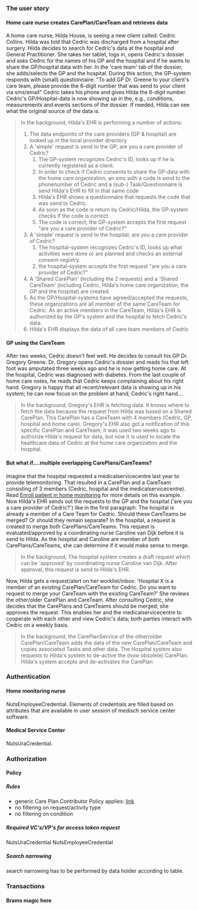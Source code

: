 ### The user story

#### Home care nurse creates CarePlan/CareTeam and retrieves data

A home care nurse, Hilda House, is seeing a new client called: Cedric Collins. Hilda was told that Cedric was discharged from a hospital after surgery. Hilda decides to search for Cedric's data at the hospital and General Practitioner. She takes her tablet, logs in, opens Cedric's dossier and asks Cedric for the names of his GP and the hospital and if he wants to share the GP/hospital data with her. In the 'care team' tab of the dossier, she adds/selects the GP and the hospital. During this action, the GP-system responds with (small) questionnaire: "To add GP Dr. Greene to your client's care team, please provide the 6-digit number that was send to your client via sms/email" Cedric takes his phone and gives Hilda the 6-digit number. Cedric's GP/Hospital-data is now showing up in the, e.g., conditions, measurements and events sections of the dossier. If needed, Hilda can see what the original source of the data is.

> In the background, Hilda's EHR is performing a number of actions: 
> 1. The data endpoints of the care providers (GP & hospital) are looked up in the local provider directory
> 1. A 'simple' request is send to the GP; are you a care provider of Cedric?
>    1. The GP-system recognizes Cedric's ID, looks up if he is currently registered as a client. 
>    1. In order to check if Cedric consents to share the GP-data with the home care organization, an sms with a code is send to the phonenumber of Cedric and a (sub-) Task/Questionnaire is send Hilda's EHR to fill in that same code
>    1. Hilda's EHR shows a questionnaire that requests the code that was send to Cedric.
>    1. As soon as the code is return by Cedric/Hilda, the GP-system checks if the code is correct.
>    1. The code is correct; the GP-system accepts the first request "are you a care provider of Cedric?" 
> 1. A 'simple' request is send to the hospital; are you a care provider of Cedric?   
>    1. The hospital-system recognizes Cedric's ID, looks up what activities were done or are planned and checks an external consent-registry. 
>    1. the hospital-system accepts the first request "are you a care provider of Cedric?"
> 1. A 'Shared CarePlan' (including the 2 requests) and a 'Shared CareTeam' (including Cedric, Hilda's home care organization, the GP and the hospital) are created.
> 1. As the GP/Hospital-systems have agreed/accepted the requests, these organizations are all member of the same CareTeam for Cedric. As an active members in the CareTeam, Hilda's EHR is authorized by the GP's system and the hospital to fetch Cedric's data.
> 1. Hilda's EHR displays the data of all care team members of Cedric  

#### GP using the CareTeam

After two weeks, Cedric doesn't feel well. He decides to consult his GP Dr. Gregory Greene. Dr. Gregory opens Cedric's dossier and reads his that left foot was amputated three weeks ago and he is now getting home care. At the hospital, Cedric was diagnosed with diabetes. From the last couple of home care notes, he reads that Cedric keeps complaining about his right hand. 
Gregory is happy that all recent/relevant data is showing up in his system; he can now focus on the problem at hand; Cedric's right hand.... 


> In the background, Gregory's EHR is fetching data. It knows where to fetch the data because the request from Hilda was based on a Shared CarePlan. This CarePlan has a CareTeam with 4 members (Cedric, GP, hospital and home care). Gregory's EHR also got a notification of this specific CarePlan and CareTeam; it was used two weeks ago to authorize Hilda's request for data, but now it is used to locate the healthcare data of Cedric at the home care organization and the hospital.


#### But what if....multiple overlapping CarePlans/CareTeams?

Imagine that the hospital requested a medicalservicecentre last year to provide telemonitoring. That resulted in a CarePlan and a CareTeam consisting of 3 members (Cedric, hospital and the medicalservicecentre). Read [Enroll patient in home monitoring](./usecase-enrollment.html) for more details on this example. 
Now Hilda's EHR sends out the requests to the GP and the hospital ('are you a care provider of Cedric?') like in the first paragraph. The hospital is already a member of a Care Team for Cedric. Should these CareTeams be merged? Or should they remain separate?  In the hospital, a request is created to merge both CarePlans/CareTeams. This request is evaluated/approved by a coordinating nurse Caroline van Dijk before it is send to Hilda. As the hospital and Caroline are member of both CarePlans/CareTeams, she can determine if it would make sense to merge.

> In the background, The hospital system creates a draft request which can be 'approved' by coordinating nurse Caroline van Dijk. After approval, this request is send to Hilda's EHR.

 Now, Hilda gets a request/alert on her worklist/inbox: 'Hospital X is a member of an existing CarePlan/CareTeam for Cedric. Do you want to request to merge your CareTeam with the existing CareTeam?' She reviews the other/older CarePlan and CareTeam. After consulting Cedric, she decides that the CarePlans and CareTeams should be merged; she approves the request. This enables her and the medicalservicecentre to cooperate with each other and view Cedric's data; both parties interact with Cedric on a weekly basis.
 
 > In the background, the CarePlanService of the other/older CarePlan/CareTeam adds the data of the new CarePlan/CareTeam and copies associated Tasks and other data. The Hospital system also requests to Hilda's system to de-active the (now obsolete) CarePlan. Hilda's system accepts and de-activates the CarePlan

<!-- 
### Data set definition

The data set that is relevant for the combination of the condition Heart Failure and the Request type "Telemonitoring" is defined as follows:

Franks magic here. I think a table that lists all expected FHIR queries
Sometghing like

|Description|HTTP request to be sent by MSC to data holder|HTTP request to be executed internally by data holder|
|-----------|----------|-----------|
|Patient details|GET Patient| GET Patient/?identifier=http://fhir.nl/fhir/NamingSystem/bsn|[BSN from CarePlan]|
|Condition|GET Condition| GET Condition/?xxxx=yyyyy|
|Medication|GET MedicationStatement| GET MedicationStatement/?xxxx=yyyyy|
|...|...|...| -->



### Authentication

#### Home monitoring nurse

NutsEmployeeCredential. Elements of credentials are filled based on attributes that are available in user session of medisch service center software.

#### Medical Service Center

NutsUraCredential.


### Authorization

#### Policy

##### Rules
- generic Care Plan Contributor Policy applies: [link](https://santeonnl.github.io/shared-care-planning/security-authorization.html#access-to-resources-of-which-the-care-plan-contributor-is-data-holder)
- no filtering on request/activity type
- no filtering on condition

##### Required VC's/VP's for access token request
NutsUraCredential
NutsEmployeeCredential

##### Search narrowing
search narrowing has to be performed by data holder according to table.

### Transactions

#### Brams magic here